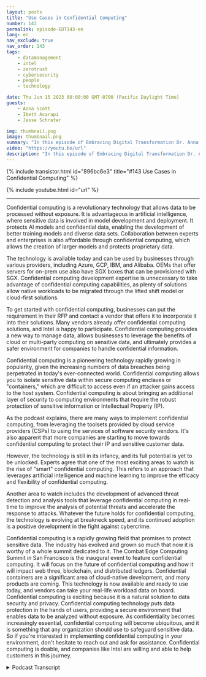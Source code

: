 ```yaml
---
layout: posts
title: "Use Cases in Confidential Computing"
number: 143
permalink: episode-EDT143-en
lang: en
nav_exclude: true
nav_order: 143
tags:
    - datamanagement
    - intel
    - zerotrust
    - cybersecurity
    - people
    - technology

date: Thu Jun 15 2023 00:00:00 GMT-0700 (Pacific Daylight Time)
guests:
    - Anna Scott
    - Ibett Acarapi
    - Jesse Schrater

img: thumbnail.png
image: thumbnail.png
summary: "In this episode of Embracing Digital Transformation Dr. Anna Scott continues her conversation with Ibett Acarapi and Jesse Schrater about Confidential Computing and their uses in AI, and software development."
video: "https://youtu.be/url"
description: "In this episode of Embracing Digital Transformation Dr. Anna Scott continues her conversation with Ibett Acarapi and Jesse Schrater about Confidential Computing and their uses in AI, and software development."
---
```


<div>
{% include transistor.html id="896bc6e3" title="#143 Use Cases in Confidential Computing" %}

{% include youtube.html id="url" %}
</div>

---

Confidential computing is a revolutionary technology that allows data to be processed without exposure. It is advantageous in artificial intelligence, where sensitive data is involved in model development and deployment. It protects AI models and confidential data, enabling the development of better training models and diverse data sets. Collaboration between experts and enterprises is also affordable through confidential computing, which allows the creation of larger models and protects proprietary data.

The technology is available today and can be used by businesses through various providers, including Azure, GCP, IBM, and Alibaba. OEMs that offer servers for on-prem use also have SGX boxes that can be provisioned with SGX. Confidential computing development expertise is unnecessary to take advantage of confidential computing capabilities, as plenty of solutions allow native workloads to be migrated through the lifted shift model or cloud-first solutions.

To get started with confidential computing, businesses can put the requirement in their RFP and contact a vendor that offers it to incorporate it into their solutions. Many vendors already offer confidential computing solutions, and Intel is happy to participate. Confidential computing provides a new way to manage data, allows businesses to leverage the benefits of cloud or multi-party computing on sensitive data, and ultimately provides a safer environment for companies to handle confidential information.

Confidential computing is a pioneering technology rapidly growing in popularity, given the increasing numbers of data breaches being perpetrated in today's ever-connected world. Confidential computing allows you to isolate sensitive data within secure computing enclaves or "containers," which are difficult to access even if an attacker gains access to the host system. Confidential computing is about bringing an additional layer of security to computing environments that require the robust protection of sensitive information or Intellectual Property (IP).

As the podcast explains, there are many ways to implement confidential computing, from leveraging the toolsets provided by cloud service providers (CSPs) to using the services of software security vendors. It's also apparent that more companies are starting to move towards confidential computing to protect their IP and sensitive customer data.

However, the technology is still in its infancy, and its full potential is yet to be unlocked. Experts agree that one of the most exciting areas to watch is the rise of "smart" confidential computing. This refers to an approach that leverages artificial intelligence and machine learning to improve the efficacy and flexibility of confidential computing.

Another area to watch includes the development of advanced threat detection and analysis tools that leverage confidential computing in real-time to improve the analysis of potential threats and accelerate the response to attacks. Whatever the future holds for confidential computing, the technology is evolving at breakneck speed, and its continued adoption is a positive development in the fight against cybercrime.

Confidential computing is a rapidly growing field that promises to protect sensitive data. The industry has evolved and grown so much that now it is worthy of a whole summit dedicated to it. The Combat Edge Computing Summit in San Francisco is the inaugural event to feature confidential computing. It will focus on the future of confidential computing and how it will impact web three, blockchain, and distributed ledgers. Confidential containers are a significant area of cloud-native development, and many products are coming. This technology is now available and ready to use today, and vendors can take your real-life workload data on board. Confidential computing is exciting because it is a natural solution to data security and privacy. Confidential computing technology puts data protection in the hands of users, providing a secure environment that enables data to be analyzed without exposure. As confidentiality becomes increasingly essential, confidential computing will become ubiquitous, and it is something that any organization should use to safeguard sensitive data. So if you're interested in implementing confidential computing in your environment, don't hesitate to reach out and ask for assistance. Confidential computing is doable, and companies like Intel are willing and able to help customers in this journey.



<details>
<summary> Podcast Transcript </summary>

<p></p>

</details>
